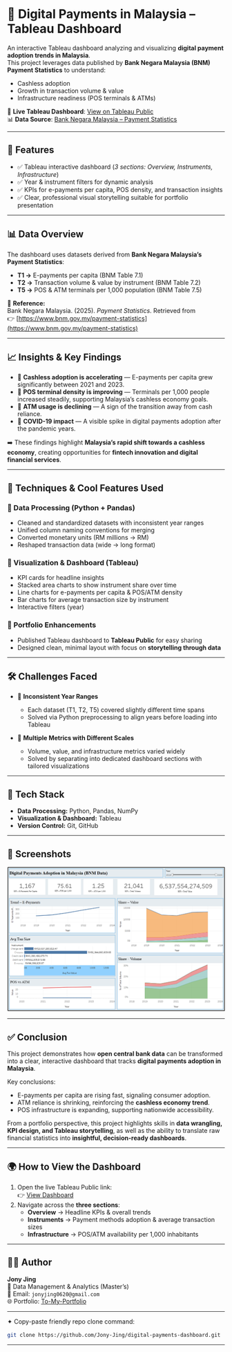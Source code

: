 # 🏦 Digital Payments in Malaysia – Tableau Dashboard  

An interactive Tableau dashboard analyzing and visualizing **digital payment adoption trends in Malaysia**.  
This project leverages data published by **Bank Negara Malaysia (BNM) Payment Statistics** to understand:  
- Cashless adoption  
- Growth in transaction volume & value  
- Infrastructure readiness (POS terminals & ATMs)  

🔗 **Live Tableau Dashboard**: [View on Tableau Public](https://public.tableau.com/views/DigitalPaymentsAdoptioninMalaysiaBNMData/Dashboard1?:language=en-US&:sid=&:redirect=auth&:display_count=n&:origin=viz_share_link)  
📊 **Data Source**: [Bank Negara Malaysia – Payment Statistics](https://www.bnm.gov.my/payment-statistics)  

---

## 🚀 Features  

- ✅ Tableau interactive dashboard (*3 sections: Overview, Instruments, Infrastructure*)  
- ✅ Year & instrument filters for dynamic analysis  
- ✅ KPIs for e-payments per capita, POS density, and transaction insights  
- ✅ Clear, professional visual storytelling suitable for portfolio presentation  

---

## 📊 Data Overview  

The dashboard uses datasets derived from **Bank Negara Malaysia’s Payment Statistics**:  

- **T1 →** E-payments per capita (BNM Table 7.1)  
- **T2 →** Transaction volume & value by instrument (BNM Table 7.2)  
- **T5 →** POS & ATM terminals per 1,000 population (BNM Table 7.5)  

📌 **Reference:**  
Bank Negara Malaysia. (2025). *Payment Statistics*. Retrieved from  
👉 [https://www.bnm.gov.my/payment-statistics](https://www.bnm.gov.my/payment-statistics)  

---

## 📈 Insights & Key Findings  

- 📌 **Cashless adoption is accelerating** — E-payments per capita grew significantly between 2021 and 2023.  
- 📌 **POS terminal density is improving** — Terminals per 1,000 people increased steadily, supporting Malaysia’s cashless economy goals.  
- 📌 **ATM usage is declining** — A sign of the transition away from cash reliance.  
- 📌 **COVID-19 impact** — A visible spike in digital payments adoption after the pandemic years.  

➡️ These findings highlight **Malaysia’s rapid shift towards a cashless economy**, creating opportunities for **fintech innovation and digital financial services**.  

---

## 🧠 Techniques & Cool Features Used  

### 🔹 Data Processing (Python + Pandas)  
- Cleaned and standardized datasets with inconsistent year ranges  
- Unified column naming conventions for merging  
- Converted monetary units (RM millions → RM)  
- Reshaped transaction data (wide → long format)  

### 🔹 Visualization & Dashboard (Tableau)  
- KPI cards for headline insights  
- Stacked area charts to show instrument share over time  
- Line charts for e-payments per capita & POS/ATM density  
- Bar charts for average transaction size by instrument  
- Interactive filters (year)  

### 🔹 Portfolio Enhancements  
- Published Tableau dashboard to **Tableau Public** for easy sharing  
- Designed clean, minimal layout with focus on **storytelling through data**  

---

## 🛠️ Challenges Faced  

- 🔹 **Inconsistent Year Ranges**  
  - Each dataset (T1, T2, T5) covered slightly different time spans  
  - Solved via Python preprocessing to align years before loading into Tableau  

- 🔹 **Multiple Metrics with Different Scales**  
  - Volume, value, and infrastructure metrics varied widely  
  - Solved by separating into dedicated dashboard sections with tailored visualizations  

---

## 📌 Tech Stack  

- **Data Processing:** Python, Pandas, NumPy  
- **Visualization & Dashboard:** Tableau  
- **Version Control:** Git, GitHub  

---

## 📸 Screenshots  

![alt text](image.png) 

---

## ✅ Conclusion  

This project demonstrates how **open central bank data** can be transformed into a clear, interactive dashboard that tracks **digital payments adoption in Malaysia**.  

Key conclusions:  
- E-payments per capita are rising fast, signaling consumer adoption.  
- ATM reliance is shrinking, reinforcing the **cashless economy trend**.  
- POS infrastructure is expanding, supporting nationwide accessibility.  

From a portfolio perspective, this project highlights skills in **data wrangling, KPI design, and Tableau storytelling**, as well as the ability to translate raw financial statistics into **insightful, decision-ready dashboards**.  

---

## 🌍 How to View the Dashboard  

1. Open the live Tableau Public link:  
   👉 [View Dashboard](https://public.tableau.com/views/DigitalPaymentsAdoptioninMalaysiaBNMData/Dashboard1?:language=en-US&:sid=&:redirect=auth&:display_count=n&:origin=viz_share_link)  
2. Navigate across the **three sections**:  
   - **Overview** → Headline KPIs & overall trends  
   - **Instruments** → Payment methods adoption & average transaction sizes  
   - **Infrastructure** → POS/ATM availability per 1,000 inhabitants  

---

## 👨‍💻 Author  

**Jony Jing**  
💼 Data Management & Analytics (Master’s)  
📧 Email: `jonyjing0620@gmail.com`  
🌐 Portfolio: [To-My-Portfolio](datascienceportfol.io/jonyjing)  

---

✦ Copy-paste friendly repo clone command:  
```bash
git clone https://github.com/Jony-Jing/digital-payments-dashboard.git
```

---
